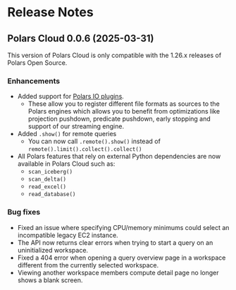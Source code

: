 # Release Notes

## Polars Cloud 0.0.6 (2025-03-31)

This version of Polars Cloud is only compatible with the 1.26.x releases of Polars Open Source.

### Enhancements

- Added support for [Polars IO plugins](https://docs.pola.rs/user-guide/plugins/io_plugins/).
  - These allow you to register different file formats as sources to the Polars engines which allows
    you to benefit from optimizations like projection pushdown, predicate pushdown, early stopping
    and support of our streaming engine.
- Added `.show()` for remote queries
  - You can now call `.remote().show()` instead of `remote().limit().collect().collect()`
- All Polars features that rely on external Python dependencies are now available in Polars Cloud
  such as:
  - `scan_iceberg()`
  - `scan_delta()`
  - `read_excel()`
  - `read_database()`

### Bug fixes

- Fixed an issue where specifying CPU/memory minimums could select an incompatible legacy EC2
  instance.
- The API now returns clear errors when trying to start a query on an uninitialized workspace.
- Fixed a 404 error when opening a query overview page in a workspace different from the currently
  selected workspace.
- Viewing another workspace members compute detail page no longer shows a blank screen.
